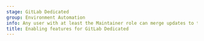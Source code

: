 ```yaml
---
stage: GitLab Dedicated
group: Environment Automation
info: Any user with at least the Maintainer role can merge updates to this content. For details, see https://docs.gitlab.com/ee/development/development_processes.html#development-guidelines-review.
title: Enabling features for GitLab Dedicated
---
```

